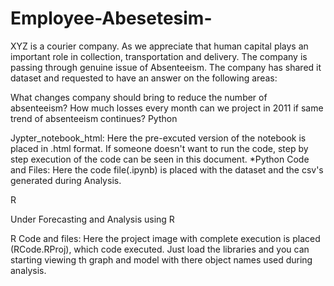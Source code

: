 # Employee-Abesetesim-
XYZ is a courier company. As we appreciate that human capital plays an important role in collection, transportation and delivery. The company is passing through genuine issue of Absenteeism. The company has shared it dataset and requested to have an answer on the following areas:

What changes company should bring to reduce the number of absenteeism?
How much losses every month can we project in 2011 if same trend of absenteeism continues?
Python



Jypter_notebook_html: Here the pre-excuted version of the notebook is placed in .html format. If someone doesn't want to run the code, step by step execution of the code can be seen in this document. *Python Code and Files: Here the code file(.ipynb) is placed with the dataset and the csv's generated during Analysis.

R

Under Forecasting and Analysis using R 

R Code and files: Here the project image with complete execution is placed (RCode.RProj), which code executed. Just load the libraries and you can starting viewing th graph and model with there object names used during analysis.

